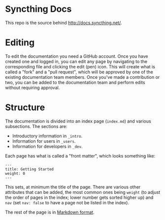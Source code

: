 # Syncthing Docs

This repo is the source behind http://docs.syncthing.net/.

# Editing

To edit the documentation you need a GitHub account. Once you have created one and logged in, you can edit any page by navigating to the corresponding file and clicking the edit (pen) icon. This will create what is called a "fork" and a "pull request", which will be approved by one of the existing documentation team members. Once you've made a contribution or two, you can be added to the documentation team and perform edits without requiring approval.

# Structure

The documentation is divided into an index page (`index.md`) and various subsections. The sections are:

 - Introductory information in `_intro`.
 - Information for users in `_users`.
 - Information for developers in `_dev`.

 Each page has what is called a "front matter", which looks something like:

 ```
 ---
 title: Getting Started
 weight: 0
 ---
 ```

 This sets, at minimum the title of the page. There are various other attributes that can be added, the most common ones being `weight` (to adjust the order of pages in the index; lower number gets sorted higher up) and `nav` (set `nav: false` to have a page not be listed in the index).

The rest of the page is in [Markdown format](https://help.github.com/articles/github-flavored-markdown/).
